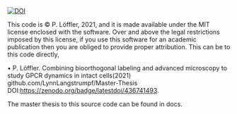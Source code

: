 

[![DOI](https://zenodo.org/badge/436741493.svg)](https://zenodo.org/badge/latestdoi/436741493)


This code is © P. Löffler, 2021, and it is made available under the MIT license enclosed with the software.
Over and above the legal restrictions imposed by this license, if you use this software for an academic publication then you are obliged to provide proper attribution. This can be to this code directly, 

• P. Löffler. Combining bioorthogonal labeling and advanced microscopy to study GPCR dynamics in intact cells(2021) github.com/LynnLangstrumpf/Master-Thesis DOI:https://zenodo.org/badge/latestdoi/436741493.

The master thesis to this source code can be found in docs.